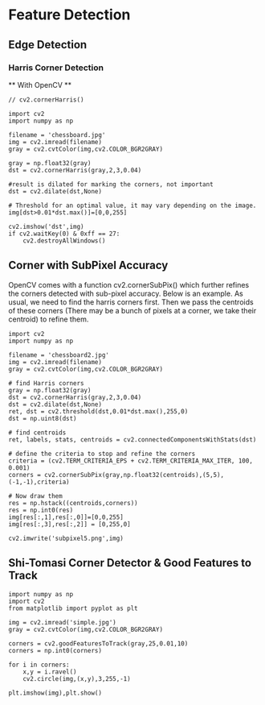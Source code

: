 # Feature Detection

## Edge Detection

### Harris Corner Detection

** With OpenCV **

```
// cv2.cornerHarris()

import cv2
import numpy as np

filename = 'chessboard.jpg'
img = cv2.imread(filename)
gray = cv2.cvtColor(img,cv2.COLOR_BGR2GRAY)

gray = np.float32(gray)
dst = cv2.cornerHarris(gray,2,3,0.04)

#result is dilated for marking the corners, not important
dst = cv2.dilate(dst,None)

# Threshold for an optimal value, it may vary depending on the image.
img[dst>0.01*dst.max()]=[0,0,255]

cv2.imshow('dst',img)
if cv2.waitKey(0) & 0xff == 27:
    cv2.destroyAllWindows()

```

## Corner with SubPixel Accuracy

OpenCV comes with a function cv2.cornerSubPix() which further refines the corners detected with sub-pixel accuracy. Below is an example. As usual, we need to find the harris corners first. Then we pass the centroids of these corners (There may be a bunch of pixels at a corner, we take their centroid) to refine them.

```
import cv2
import numpy as np

filename = 'chessboard2.jpg'
img = cv2.imread(filename)
gray = cv2.cvtColor(img,cv2.COLOR_BGR2GRAY)

# find Harris corners
gray = np.float32(gray)
dst = cv2.cornerHarris(gray,2,3,0.04)
dst = cv2.dilate(dst,None)
ret, dst = cv2.threshold(dst,0.01*dst.max(),255,0)
dst = np.uint8(dst)

# find centroids
ret, labels, stats, centroids = cv2.connectedComponentsWithStats(dst)

# define the criteria to stop and refine the corners
criteria = (cv2.TERM_CRITERIA_EPS + cv2.TERM_CRITERIA_MAX_ITER, 100, 0.001)
corners = cv2.cornerSubPix(gray,np.float32(centroids),(5,5),(-1,-1),criteria)

# Now draw them
res = np.hstack((centroids,corners))
res = np.int0(res)
img[res[:,1],res[:,0]]=[0,0,255]
img[res[:,3],res[:,2]] = [0,255,0]

cv2.imwrite('subpixel5.png',img)

```

## Shi-Tomasi Corner Detector & Good Features to Track

```
import numpy as np
import cv2
from matplotlib import pyplot as plt

img = cv2.imread('simple.jpg')
gray = cv2.cvtColor(img,cv2.COLOR_BGR2GRAY)

corners = cv2.goodFeaturesToTrack(gray,25,0.01,10)
corners = np.int0(corners)

for i in corners:
    x,y = i.ravel()
    cv2.circle(img,(x,y),3,255,-1)

plt.imshow(img),plt.show()
```

